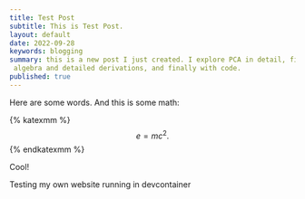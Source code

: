 ```yaml
---
title: Test Post
subtitle: This is Test Post.
layout: default
date: 2022-09-28
keywords: blogging
summary: this is a new post I just created. I explore PCA in detail, first with pictures and intuition, then with linear
 algebra and detailed derivations, and finally with code.
published: true
---
```


Here are some words. And this is some math:

{% katexmm %}
$$
e = mc^2. \tag{1}
$$
{% endkatexmm %}

Cool!

Testing my own website running in devcontainer